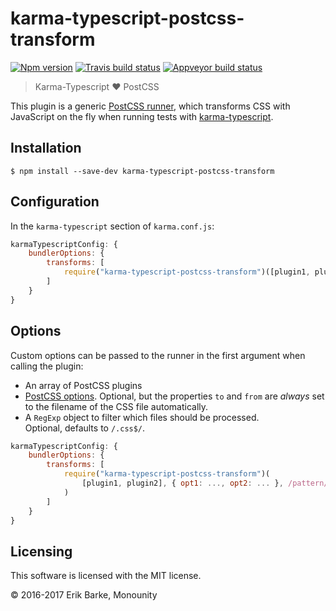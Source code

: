 # karma-typescript-postcss-transform

[![Npm version](https://img.shields.io/npm/v/karma-typescript-postcss-transform.svg)](https://www.npmjs.com/package/karma-typescript-postcss-transform)
[![Travis build status](https://travis-ci.org/monounity/karma-typescript-postcss-transform.svg?branch=master)](https://travis-ci.org/monounity/karma-typescript-postcss-transform)
[![Appveyor build status](https://ci.appveyor.com/api/projects/status/ltvwtsvegjnocqdk/branch/master?svg=true)](https://ci.appveyor.com/project/monounity/karma-typescript-postcss-transform/branch/master)

> Karma-Typescript :heart: PostCSS

This plugin is a generic [PostCSS runner](http://postcss.org/), which transforms CSS with JavaScript on the fly when running tests with [karma-typescript](https://github.com/monounity/karma-typescript).

## Installation

```
$ npm install --save-dev karma-typescript-postcss-transform
```

## Configuration

In the `karma-typescript` section of `karma.conf.js`:

```javascript
karmaTypescriptConfig: {
    bundlerOptions: {
        transforms: [
            require("karma-typescript-postcss-transform")([plugin1, plugin2])
        ]
    }
}
```

## Options

Custom options can be passed to the runner in the first argument when calling the plugin:

- An array of PostCSS plugins
- [PostCSS options](https://github.com/postcss/postcss). Optional, but the properties `to`
  and `from` are _always_ set to the filename of the CSS file automatically.
- A `RegExp` object to filter which files should be processed.<br/>
  Optional, defaults to `/.css$/`.

```javascript
karmaTypescriptConfig: {
    bundlerOptions: {
        transforms: [
            require("karma-typescript-postcss-transform")(
                [plugin1, plugin2], { opt1: ..., opt2: ... }, /pattern/
            )
        ]
    }
}
```

## Licensing

This software is licensed with the MIT license.

© 2016-2017 Erik Barke, Monounity
